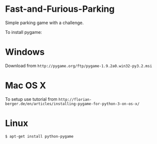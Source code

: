# Fast-and-Furious-Parking
Simple parking game with a challenge. 

To install pygame:
# Windows
Download from `http://pygame.org/ftp/pygame-1.9.2a0.win32-py3.2.msi`

# Mac OS X
To setup use tutorial from `http://florian-berger.de/en/articles/installing-pygame-for-python-3-on-os-x/`

# Linux
```bash
$ apt-get install python-pygame
```
